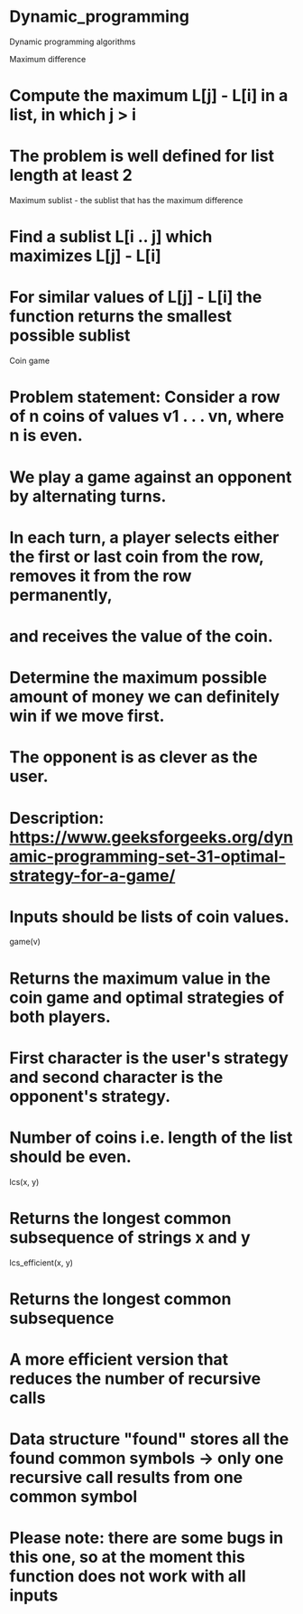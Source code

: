 # Dynamic_programming
Dynamic programming algorithms

Maximum difference
# Compute the maximum L[j] - L[i] in a list, in which j > i
# The problem is well defined for list length at least 2

Maximum sublist - the sublist that has the maximum difference
# Find a sublist L[i .. j] which maximizes L[j] - L[i]
# For similar values of L[j] - L[i] the function returns the smallest possible sublist

Coin game
# Problem statement: Consider a row of n coins of values v1 . . . vn, where n is even.
# We play a game against an opponent by alternating turns.
# In each turn, a player selects either the first or last coin from the row, removes it from the row permanently,
# and receives the value of the coin.
# Determine the maximum possible amount of money we can definitely win if we move first.
# The opponent is as clever as the user.
# Description: https://www.geeksforgeeks.org/dynamic-programming-set-31-optimal-strategy-for-a-game/
# Inputs should be lists of coin values.

game(v)
# Returns the maximum value in the coin game and optimal strategies of both players.
# First character is the user's strategy and second character is the opponent's strategy.
# Number of coins i.e. length of the list should be even.

lcs(x, y)
# Returns the longest common subsequence of strings x and y

lcs_efficient(x, y)
# Returns the longest common subsequence
# A more efficient version that reduces the number of recursive calls
# Data structure "found" stores all the found common symbols -> only one recursive call results from one common symbol
# Please note: there are some bugs in this one, so at the moment this function does not work with all inputs
